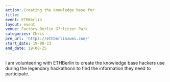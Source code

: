 ```yaml
---
action: Creating the knowledge base for
title:
event: ETHBerlin
layout: event
venue: Factory Berlin G?rlitzer Park
categories: Chris
pre_url: 'https://ethberlinzwei.com/'
start_date: 19-08-23
end_date: 19-08-25
---
```


I am volunteering with ETHBerlin to create the knowledge base hackers use during the legendary hackathonn to find the information they need to participate.
